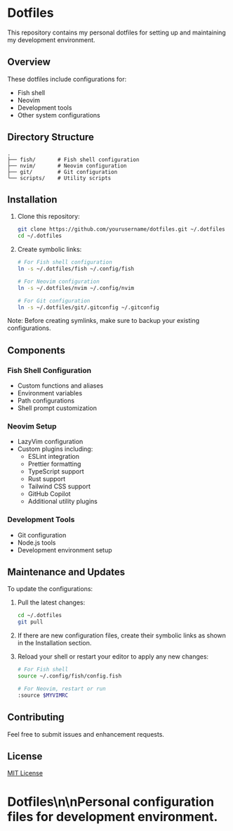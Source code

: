 # Dotfiles

This repository contains my personal dotfiles for setting up and maintaining my development environment.

## Overview

These dotfiles include configurations for:
- Fish shell
- Neovim
- Development tools
- Other system configurations

## Directory Structure

```
.
├── fish/       # Fish shell configuration
├── nvim/       # Neovim configuration
├── git/        # Git configuration
└── scripts/    # Utility scripts
```

## Installation

1. Clone this repository:
   ```bash
   git clone https://github.com/yourusername/dotfiles.git ~/.dotfiles
   cd ~/.dotfiles
   ```

2. Create symbolic links:
   ```bash
   # For Fish shell configuration
   ln -s ~/.dotfiles/fish ~/.config/fish

   # For Neovim configuration
   ln -s ~/.dotfiles/nvim ~/.config/nvim

   # For Git configuration
   ln -s ~/.dotfiles/git/.gitconfig ~/.gitconfig
   ```

Note: Before creating symlinks, make sure to backup your existing configurations.

## Components

### Fish Shell Configuration
- Custom functions and aliases
- Environment variables
- Path configurations
- Shell prompt customization

### Neovim Setup
- LazyVim configuration
- Custom plugins including:
  - ESLint integration
  - Prettier formatting
  - TypeScript support
  - Rust support
  - Tailwind CSS support
  - GitHub Copilot
  - Additional utility plugins

### Development Tools
- Git configuration
- Node.js tools
- Development environment setup

## Maintenance and Updates

To update the configurations:

1. Pull the latest changes:
   ```bash
   cd ~/.dotfiles
   git pull
   ```

2. If there are new configuration files, create their symbolic links as shown in the Installation section.

3. Reload your shell or restart your editor to apply any new changes:
   ```bash
   # For Fish shell
   source ~/.config/fish/config.fish

   # For Neovim, restart or run
   :source $MYVIMRC
   ```

## Contributing

Feel free to submit issues and enhancement requests.

## License

[MIT License](LICENSE)

# Dotfiles\n\nPersonal configuration files for development environment.
